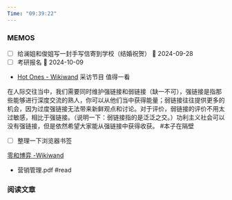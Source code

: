 ```yaml
---
Time: "09:39:22"
---
```


### MEMOS

- [ ] 给澜姐和俊姐写一封手写信寄到学校（结婚祝贺）  📅 2024-09-28 
- [ ] 考研报名 🛫 2024-10-09

- [Hot Ones - Wikiwand](https://www.wikiwand.com/en/articles/Hot_Ones) 采访节目 值得一看 

在人际交往当中，我们需要同时维护强链接和弱链接（缺一不可），强链接是指那些能够进行深度交流的熟人，你可以从他们当中获得能量；弱链接往往提供更多的机会，因为过度强链接无法带来新鲜观点和讨论。对于评价，弱链接的评价不用太过敏感，相比于强链接。（说明一下：弱链接指的是泛泛之交。）功利主义社会可以没有强链接，但是依然希望大家能从强链接中获得收获。 #本子在隔壁

- [ ] 整理一下浏览器书签

[零和博弈 -Wikiwand](https://www.wikiwand.com/zh-hans/articles/%E9%9B%B6%E5%92%8C%E5%8D%9A%E5%BC%88)

- 营销管理.pdf #read

### 阅读文章






